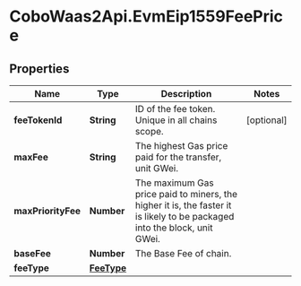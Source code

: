# CoboWaas2Api.EvmEip1559FeePrice

## Properties

Name | Type | Description | Notes
------------ | ------------- | ------------- | -------------
**feeTokenId** | **String** | ID of the fee token. Unique in all chains scope. | [optional] 
**maxFee** | **String** | The highest Gas price paid for the transfer, unit GWei. | 
**maxPriorityFee** | **Number** | The maximum Gas price paid to miners, the higher it is, the faster it is likely to be packaged into the block, unit GWei. | 
**baseFee** | **Number** | The Base Fee of chain. | 
**feeType** | [**FeeType**](FeeType.md) |  | 


